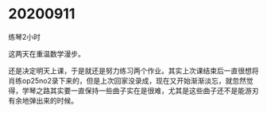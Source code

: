# 20200911

练琴2小时

这两天在重温数学漫步。

还是决定明天上课，于是就还是努力练习两个作业。其实上次课结束后一直很想将肖练op25no2录下来的，但是上次回家没录成，现在又开始渐渐淡忘，就忽然觉得，学琴之路其实要一直保持一些曲子实在是很难，尤其是这些曲子还不是能游刃有余地弹出来的时候。
